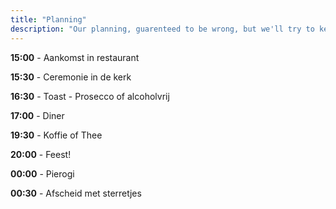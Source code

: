 ```yaml
---
title: "Planning"
description: "Our planning, guarenteed to be wrong, but we'll try to keep to it anyways."
---
```

<b>15:00</b> - Aankomst in restaurant

<b>15:30</b>  - Ceremonie in de kerk

<b>16:30</b>  - Toast - Prosecco of alcoholvrij

<b>17:00</b> - Diner

<b>19:30</b> - Koffie of Thee

<b>20:00</b> - Feest!

<b>00:00</b> - Pierogi

<b>00:30</b> - Afscheid met sterretjes

